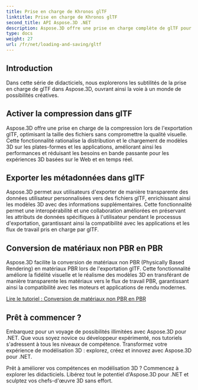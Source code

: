 ```yaml
---
title: Prise en charge de Khronos glTF
linktitle: Prise en charge de Khronos glTF
second_title: API Aspose.3D .NET
description: Aspose.3D offre une prise en charge complète de glTF pour une importation et une exportation sans effort de modèles 3D au format glTF, améliorant ainsi l'interopérabilité et rationalisant les flux de travail de contenu 3D.
type: docs
weight: 27
url: /fr/net/loading-and-saving/gltf
---
```

## Introduction

Dans cette série de didacticiels, nous explorerons les subtilités de la prise en charge de glTF dans Aspose.3D, ouvrant ainsi la voie à un monde de possibilités créatives.

## Activer la compression dans glTF

Aspose.3D offre une prise en charge de la compression lors de l'exportation glTF, optimisant la taille des fichiers sans compromettre la qualité visuelle. Cette fonctionnalité rationalise la distribution et le chargement de modèles 3D sur les plates-formes et les applications, améliorant ainsi les performances et réduisant les besoins en bande passante pour les expériences 3D basées sur le Web et en temps réel.

## Exporter les métadonnées dans glTF

Aspose.3D permet aux utilisateurs d'exporter de manière transparente des données utilisateur personnalisées vers des fichiers glTF, enrichissant ainsi les modèles 3D avec des informations supplémentaires. Cette fonctionnalité permet une interopérabilité et une collaboration améliorées en préservant les attributs de données spécifiques à l'utilisateur pendant le processus d'exportation, garantissant ainsi la compatibilité avec les applications et les flux de travail pris en charge par glTF.

## Conversion de matériaux non PBR en PBR

Aspose.3D facilite la conversion de matériaux non PBR (Physically Based Rendering) en matériaux PBR lors de l'exportation glTF. Cette fonctionnalité améliore la fidélité visuelle et le réalisme des modèles 3D en transférant de manière transparente les matériaux vers le flux de travail PBR, garantissant ainsi la compatibilité avec les moteurs et applications de rendu modernes.


[Lire le tutoriel : Conversion de matériaux non PBR en PBR](non-pbr-to-pbr-material-conversion)

## Prêt à commencer ?

Embarquez pour un voyage de possibilités illimitées avec Aspose.3D pour .NET. Que vous soyez novice ou développeur expérimenté, nos tutoriels s'adressent à tous les niveaux de compétence. Transformez votre expérience de modélisation 3D : explorez, créez et innovez avec Aspose.3D pour .NET.

Prêt à améliorer vos compétences en modélisation 3D ? Commencez à explorer les didacticiels. Libérez tout le potentiel d'Aspose.3D pour .NET et sculptez vos chefs-d'œuvre 3D sans effort.